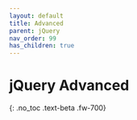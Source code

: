 ```yaml
---
layout: default
title: Advanced
parent: jQuery
nav_order: 99
has_children: true
---
```


# jQuery Advanced
{: .no_toc .text-beta .fw-700}




    

